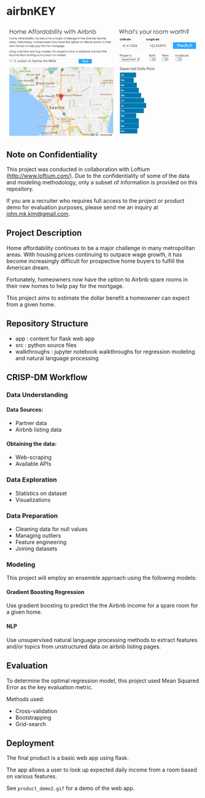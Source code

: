 # airbnKEY

![Demo](product_demo2.gif)


## Note on Confidentiality
This project was conducted in collaboration with Loftium (http://www.loftium.com/).  Due to the confidentiality of some of the data and modeling methodology, only a subset of information is provided on this repository.

If you are a recruiter who requires full access to the project or product demo for evaluation purposes, please send me an inquiry at john.mk.kim@gmail.com. 


## Project Description
Home affordability continues to be a major challenge in many metropolitan areas.  With housing prices continuing to outpace wage growth, it has become increasingly difficult for prospective home buyers to fulfill the American dream.

Fortunately, homeowners now have the option to Airbnb spare rooms in their new homes to help pay for the mortgage.  

This project aims to estimate the dollar benefit a homeowner can expect from a given home.

## Repository Structure

- app : content for flask web app
- src : python source files
- walkthroughs : jupyter notebook walkthroughs for regression modeling and natural language processing


## CRISP-DM Workflow

### Data Understanding
#### Data Sources:
- Partner data
- Airbnb listing data

#### Obtaining the data:
- Web-scraping
- Available APIs

### Data Exploration
- Statistics on dataset
- Visualizations 

### Data Preparation
- Cleaning data for null values
- Managing outliers
- Feature engineering
- Joining datasets

### Modeling
This project will employ an ensemble approach using the following models:

#### Gradient Boosting Regression
Use gradient boosting to predict the the Airbnb income for a spare room for a given home.

#### NLP
Use unsupervised natural language processing methods to extract features and/or topics from unstructured data on airbnb listing pages.

## Evaluation
To determine the optimal regression model, this project used Mean Squared Error as the key evaluation metric.

Methods used:
- Cross-validation
- Bootstrapping
- Grid-search

## Deployment
The final product is a basic web app using flask. 

The app allows a user to look up expected daily income from a room based on various features. 

See `product_demo2.gif` for a demo of the web app. 